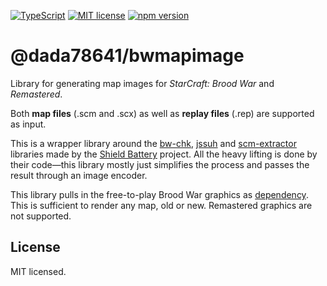 [![TypeScript](https://img.shields.io/badge/TypeScript-3178C6?logo=typescript&logoColor=fff)](https://www.typescriptlang.org/) [![MIT license](https://img.shields.io/badge/license-MIT-brightgreen.svg)](https://opensource.org/licenses/MIT) [![npm version](https://badge.fury.io/js/@dada78641%2Fbwmapimage.svg)](https://badge.fury.io/js/@dada78641%2Fbwmapimage)

# @dada78641/bwmapimage

Library for generating map images for *StarCraft: Brood War* and *Remastered*.

Both **map files** (.scm and .scx) as well as **replay files** (.rep) are supported as input.

This is a wrapper library around the [bw-chk](https://github.com/ShieldBattery/bw-chk), [jssuh](https://github.com/ShieldBattery/jssuh) and [scm-extractor](https://github.com/ShieldBattery/scm-extractor) libraries made by the [Shield Battery](https://shieldbattery.net/) project. All the heavy lifting is done by their code—this library mostly just simplifies the process and passes the result through an image encoder.

This library pulls in the free-to-play Brood War graphics as [dependency](https://github.com/msikma/bwmapgfx). This is sufficient to render any map, old or new. Remastered graphics are not supported.

## License

MIT licensed.
